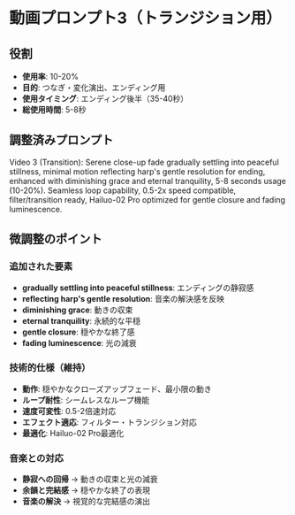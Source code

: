 # 動画プロンプト3（トランジション用）

## 役割
- **使用率**: 10-20%
- **目的**: つなぎ・変化演出、エンディング用
- **使用タイミング**: エンディング後半（35-40秒）
- **総使用時間**: 5-8秒

## 調整済みプロンプト

Video 3 (Transition): Serene close-up fade gradually settling into peaceful stillness, minimal motion reflecting harp's gentle resolution for ending, enhanced with diminishing grace and eternal tranquility, 5-8 seconds usage (10-20%). Seamless loop capability, 0.5-2x speed compatible, filter/transition ready, Hailuo-02 Pro optimized for gentle closure and fading luminescence.

## 微調整のポイント

### 追加された要素
- **gradually settling into peaceful stillness**: エンディングの静寂感
- **reflecting harp's gentle resolution**: 音楽の解決感を反映
- **diminishing grace**: 動きの収束
- **eternal tranquility**: 永続的な平穏
- **gentle closure**: 穏やかな終了感
- **fading luminescence**: 光の減衰

### 技術的仕様（維持）
- **動作**: 穏やかなクローズアップフェード、最小限の動き
- **ループ耐性**: シームレスなループ機能
- **速度可変性**: 0.5-2倍速対応
- **エフェクト適応**: フィルター・トランジション対応
- **最適化**: Hailuo-02 Pro最適化

### 音楽との対応
- **静寂への回帰** → 動きの収束と光の減衰
- **余韻と完結感** → 穏やかな終了の表現
- **音楽の解決** → 視覚的な完結感の演出